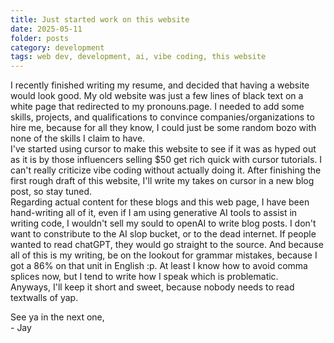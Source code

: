 ```yaml
---
title: Just started work on this website
date: 2025-05-11
folder: posts
category: development
tags: web dev, development, ai, vibe coding, this website
---
```



I recently finished writing my resume, and decided that having a website would look good. My old website was just a few lines of black text on a white page that redirected to my pronouns.page. I needed to add some skills, projects, and qualifications to convince companies/organizations to hire me, because for all they know, I could just be some random bozo with none of the skills I claim to have. 
<br>
I've started using cursor to make this website to see if it was as hyped out as it is by those influencers selling $50 get rich quick with cursor tutorials. I can't really criticize vibe coding without actually doing it. After finishing the first rough draft of this website, I'll write my takes on cursor in a new blog post, so stay tuned. 
<br>
Regarding actual content for these blogs and this web page, I have been hand-writing all of it, even if I am using generative AI tools to assist in writing code, I wouldn't sell my sould to openAI to write blog posts. I don't want to constribute to the AI slop bucket, or to the dead internet. If people wanted to read chatGPT, they would go straight to the source. And because all of this is my writing, be on the lookout for grammar mistakes, because I got a 86% on that unit in English :p. At least I know how to avoid comma splices now, but I tend to write how I speak which is problematic. 
<br>
Anyways, I'll keep it short and sweet, because nobody needs to read textwalls of yap.

See ya in the next one,<br>
\- Jay